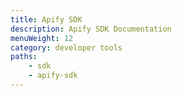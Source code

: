 ```yaml
---
title: Apify SDK
description: Apify SDK Documentation
menuWeight: 12
category: developer tools
paths:
    - sdk
    - apify-sdk
---
```



